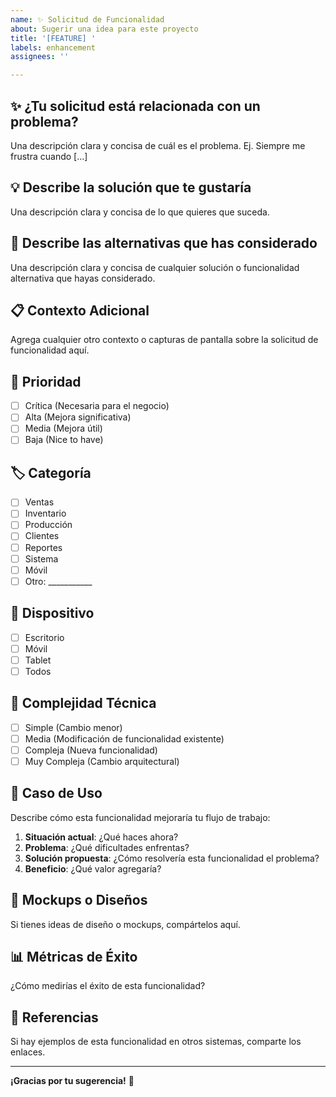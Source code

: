 ```yaml
---
name: ✨ Solicitud de Funcionalidad
about: Sugerir una idea para este proyecto
title: '[FEATURE] '
labels: enhancement
assignees: ''

---
```


## ✨ ¿Tu solicitud está relacionada con un problema?
Una descripción clara y concisa de cuál es el problema. Ej. Siempre me frustra cuando [...]

## 💡 Describe la solución que te gustaría
Una descripción clara y concisa de lo que quieres que suceda.

## 🔄 Describe las alternativas que has considerado
Una descripción clara y concisa de cualquier solución o funcionalidad alternativa que hayas considerado.

## 📋 Contexto Adicional
Agrega cualquier otro contexto o capturas de pantalla sobre la solicitud de funcionalidad aquí.

## 🎯 Prioridad
- [ ] Crítica (Necesaria para el negocio)
- [ ] Alta (Mejora significativa)
- [ ] Media (Mejora útil)
- [ ] Baja (Nice to have)

## 🏷️ Categoría
- [ ] Ventas
- [ ] Inventario
- [ ] Producción
- [ ] Clientes
- [ ] Reportes
- [ ] Sistema
- [ ] Móvil
- [ ] Otro: ___________

## 📱 Dispositivo
- [ ] Escritorio
- [ ] Móvil
- [ ] Tablet
- [ ] Todos

## 🔧 Complejidad Técnica
- [ ] Simple (Cambio menor)
- [ ] Media (Modificación de funcionalidad existente)
- [ ] Compleja (Nueva funcionalidad)
- [ ] Muy Compleja (Cambio arquitectural)

## 💼 Caso de Uso
Describe cómo esta funcionalidad mejoraría tu flujo de trabajo:

1. **Situación actual**: ¿Qué haces ahora?
2. **Problema**: ¿Qué dificultades enfrentas?
3. **Solución propuesta**: ¿Cómo resolvería esta funcionalidad el problema?
4. **Beneficio**: ¿Qué valor agregaría?

## 🎨 Mockups o Diseños
Si tienes ideas de diseño o mockups, compártelos aquí.

## 📊 Métricas de Éxito
¿Cómo medirías el éxito de esta funcionalidad?

## 🔗 Referencias
Si hay ejemplos de esta funcionalidad en otros sistemas, comparte los enlaces.

---

**¡Gracias por tu sugerencia!** 🙏
